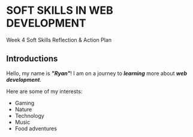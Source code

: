# SOFT SKILLS IN WEB DEVELOPMENT 
Week 4
Soft Skills Reflection & Action Plan

## Introductions
Hello, my name is _**"Ryan"**_! I am on a journey to **_learning_** more about **_web development_**.

Here are some of my interests: 
* Gaming
* Nature
* Technology
* Music
* Food adventures
